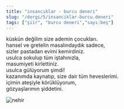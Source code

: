 ```yaml
---
title: "insancıklar - burcu deneri"
slug: "/dergi/5/insanciklar-burcu.deneri"
tags: ["şiir", "burcu deneri","sayı:beş"]
---
```


küskün değilim size ademin çocukları.  
hansel ve gretelin masalındaydık sadece,\
sizler pastadan evimi kemirdiniz.\
usulca sokulup tüm iştahınızla,\
masumiyeti kirlettiniz.\
usulca gülüyorum şimdi!\
kazanımda kaynatıp, size dair tüm heveslerimi.\
içimin ateşiyle körüklüyorum,\
gözyaşlarımın şiddetini.



![nehir](/img/nehir.jpg)


